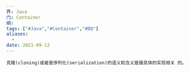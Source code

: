 ```yaml
---
界: Java
门: Container
纲: 
tags: ["#Java","#Container","#BQ"]
aliases:
  - 
date: 2021-09-12
---
```


	克隆(cloning)或者是序列化(serialization)的语义和含义是跟具体的实现相关 的。